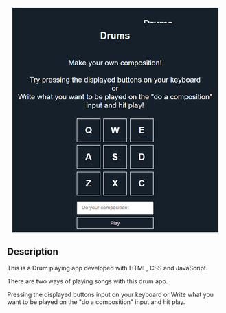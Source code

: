 <p align="center">
    <img width="480" src="assets/images/preview.png">
</p>

## Description
This is a Drum playing app developed with HTML, CSS and JavaScript.


There are two ways of playing songs with this drum app.

Pressing the displayed buttons input on your keyboard or Write what you want to be played on the "do a composition" input and hit play.


